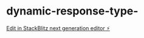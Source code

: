 # dynamic-response-type-

[Edit in StackBlitz next generation editor ⚡️](https://stackblitz.com/~/github.com/tahavirdiwala/dynamic-response-type-)